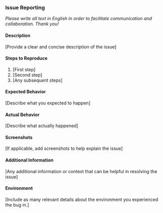 ### Issue Reporting

*Please write all text in English in order to facilitate communication and collaboration. Thank you!*

#### Description

[Provide a clear and concise description of the issue]

#### Steps to Reproduce

1. [First step]
2. [Second step]
3. [Any subsequent steps]

#### Expected Behavior

[Describe what you expected to happen]

#### Actual Behavior

[Describe what actually happened]

#### Screenshots

[If applicable, add screenshots to help explain the issue]

#### Additional Information

[Any additional information or context that can be helpful in resolving the issue]

#### Environment

[Include as many relevant details about the environment you experienced the bug in.]
